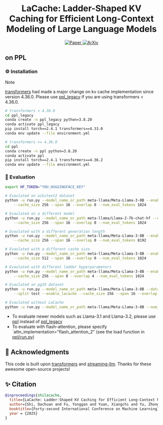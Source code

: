 <div align="center">
<h1>LaCache: Ladder-Shaped KV Caching for Efficient Long-Context Modeling of Large Language Models</h1>
</div>

<p align="center">
    <a href="https://github.com/GATECH-EIC/LaCache/blob/main/assets/LaCache.pdf">
        <img alt="Paper" src="https://img.shields.io/badge/paper-link-blue?logo=quicklook" />
    </a>
    <a href="">
        <img alt="ArXiv" src="https://img.shields.io/badge/arXiv-xxxx.xxxxx-B31B1B?logo=arxiv" />
    </a><br>
</p>

## on PPL

### ⚙️ Installation

> [!NOTE]
> [transformers](https://github.com/huggingface/transformers) had made a major change on kv cache implementation since version 4.36.0. Please use [ppl_legacy](./ppl_legacy) if you are using transformers < 4.36.0.

```bash
# transformers < 4.36.0
cd ppl_legacy
conda create -n ppl_legacy python=3.8.20
conda activate ppl_legacy
pip install torch==2.4.1 transformers==4.33.0
conda env update --file environment.yml

# transformers >= 4.36.0
cd ppl
conda create -n ppl python=3.8.20
conda activate ppl
pip install torch==2.4.1 transformers==4.36.2
conda env update --file environment.yml
```

### 📑 Evaluation

```bash
export HF_TOKEN="YOU_HUGGINGFACE_KEY"

# Evaulated on wikitext2 dataset
python -u run.py --model_name_or_path meta-llama/Meta-Llama-3-8B --enable_lacache \
    --cache_size 256 --span 16 --overlap 0 --num_eval_tokens 1024

# Evaulated on a different model
python -u run.py --model_name_or_path meta-llama/Llama-2-7b-chat-hf --enable_lacache \
    --cache_size 256 --span 16 --overlap 0 --num_eval_tokens 1024

# Evaulated with a different generation length
python -u run.py --model_name_or_path meta-llama/Meta-Llama-3-8B --enable_lacache \
    --cache_size 256 --span 16 --overlap 0 --num_eval_tokens 8192

# Evaulated with a different cache size
python -u run.py --model_name_or_path meta-llama/Meta-Llama-3-8B --enable_lacache \
    --cache_size 512 --span 16 --overlap 0 --num_eval_tokens 1024

# Evaulated with different ladder hyperparameters
python -u run.py --model_name_or_path meta-llama/Meta-Llama-3-8B --enable_lacache \
    --cache_size 256 --span 8 --overlap 4 --num_eval_tokens 1024

# Evaulated on pg19 dataset
python -u run.py --model_name_or_path meta-llama/Meta-Llama-3-8B --dataset_name emozilla/pg19-test --task default \
    --split test --enable_lacache --cache_size 256 --span 16 --overlap 0 --num_eval_tokens 1024

# Evaulated without LaCache
python -u run.py --model_name_or_path meta-llama/Meta-Llama-3-8B --num_eval_tokens 1024
```

* To evaluate newer models such as Llama-3.1 and Llama-3.2, please use [ppl](./ppl) instead of [ppl_legacy](./ppl_legacy)
* To evaluate with flash-attention, please specify `attn_implementation="flash_attention_2" (see the load function in [ppl/run.py](./ppl/run.py))

## 💬 Acknowledgments
This code is built upon <a href="https://github.com/huggingface/transformers">transformers</a> and <a href="https://github.com/mit-han-lab/streaming-llm">streaming-llm</a>. Thanks for these awesome open-source projects!

## ✨ Citation
```bibtex
@inproceedings{shilacache,
  title={LaCache: Ladder-Shaped KV Caching for Efficient Long-Context Modeling of Large Language Models},
  author={Shi, Dachuan and Fu, Yonggan and Yuan, Xiangchi and Yu, Zhongzhi and You, Haoran and Li, Sixu and Dong, Xin and Kautz, Jan and Molchanov, Pavlo and Lin, Yingyan Celine},
  booktitle={Forty-second International Conference on Machine Learning},
  year = {2025}
}
```
